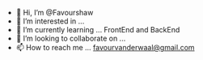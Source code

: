 - 👋 Hi, I’m @Favourshaw
- 👀 I’m interested in ...
- 🌱 I’m currently learning ... FrontEnd and BackEnd
- 💞️ I’m looking to collaborate on ...
- 📫 How to reach me ... favourvanderwaal@gmail.com

<!---
Favourshaw/Favourshaw is a ✨ special ✨ repository because its `README.md` (this file) appears on your GitHub profile.
You can click the Preview link to take a look at your changes.
--->
